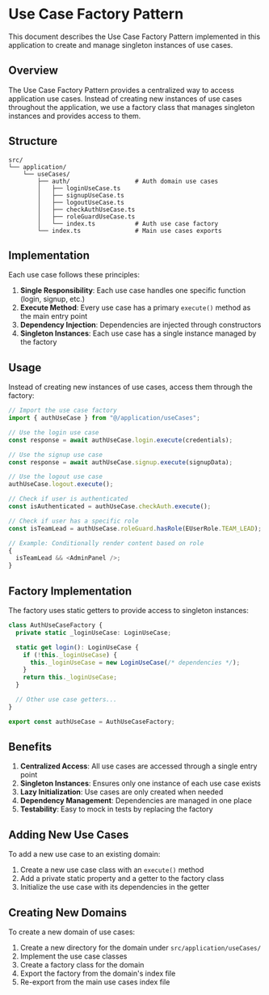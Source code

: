 # Use Case Factory Pattern

This document describes the Use Case Factory Pattern implemented in this application to create and manage singleton instances of use cases.

## Overview

The Use Case Factory Pattern provides a centralized way to access application use cases. Instead of creating new instances of use cases throughout the application, we use a factory class that manages singleton instances and provides access to them.

## Structure

```
src/
└── application/
    └── useCases/
        ├── auth/                  # Auth domain use cases
        │   ├── loginUseCase.ts
        │   ├── signupUseCase.ts
        │   ├── logoutUseCase.ts
        │   ├── checkAuthUseCase.ts
        │   ├── roleGuardUseCase.ts
        │   └── index.ts           # Auth use case factory
        └── index.ts               # Main use cases exports
```

## Implementation

Each use case follows these principles:

1. **Single Responsibility**: Each use case handles one specific function (login, signup, etc.)
2. **Execute Method**: Every use case has a primary `execute()` method as the main entry point
3. **Dependency Injection**: Dependencies are injected through constructors
4. **Singleton Instances**: Each use case has a single instance managed by the factory

## Usage

Instead of creating new instances of use cases, access them through the factory:

```typescript
// Import the use case factory
import { authUseCase } from "@/application/useCases";

// Use the login use case
const response = await authUseCase.login.execute(credentials);

// Use the signup use case
const response = await authUseCase.signup.execute(signupData);

// Use the logout use case
authUseCase.logout.execute();

// Check if user is authenticated
const isAuthenticated = authUseCase.checkAuth.execute();

// Check if user has a specific role
const isTeamLead = authUseCase.roleGuard.hasRole(EUserRole.TEAM_LEAD);

// Example: Conditionally render content based on role
{
  isTeamLead && <AdminPanel />;
}
```

## Factory Implementation

The factory uses static getters to provide access to singleton instances:

```typescript
class AuthUseCaseFactory {
  private static _loginUseCase: LoginUseCase;

  static get login(): LoginUseCase {
    if (!this._loginUseCase) {
      this._loginUseCase = new LoginUseCase(/* dependencies */);
    }
    return this._loginUseCase;
  }

  // Other use case getters...
}

export const authUseCase = AuthUseCaseFactory;
```

## Benefits

1. **Centralized Access**: All use cases are accessed through a single entry point
2. **Singleton Instances**: Ensures only one instance of each use case exists
3. **Lazy Initialization**: Use cases are only created when needed
4. **Dependency Management**: Dependencies are managed in one place
5. **Testability**: Easy to mock in tests by replacing the factory

## Adding New Use Cases

To add a new use case to an existing domain:

1. Create a new use case class with an `execute()` method
2. Add a private static property and a getter to the factory class
3. Initialize the use case with its dependencies in the getter

## Creating New Domains

To create a new domain of use cases:

1. Create a new directory for the domain under `src/application/useCases/`
2. Implement the use case classes
3. Create a factory class for the domain
4. Export the factory from the domain's index file
5. Re-export from the main use cases index file
